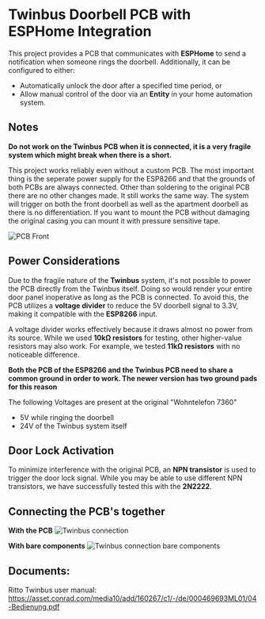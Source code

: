 # Twinbus Doorbell PCB with ESPHome Integration

This project provides a PCB that communicates with **ESPHome** to send a notification when someone rings the doorbell. Additionally, it can be configured to either:
- Automatically unlock the door after a specified time period, or
- Allow manual control of the door via an **Entity** in your home automation system.

## Notes

**Do not work on the Twinbus PCB when it is connected, it is a very fragile system which might break when there is a short.**

This project works reliably even without a custom PCB. The most important thing is the seperate power supply for the ESP8266 and that the grounds of both PCBs are always connected.
Other than soldering to the original PCB there are no other changes made. It still works the same way.
The system will trigger on both the front doorbell as well as the apartment doorbell as there is no differentiation.
If you want to mount the PCB without damaging the original casing you can mount it with pressure sensitive tape.

![PCB Front](https://github.com/user-attachments/assets/15a7c113-f38f-4eb2-9b5c-b63e467d6a46)

## Power Considerations

Due to the fragile nature of the **Twinbus** system, it's not possible to power the PCB directly from the Twinbus itself. Doing so would render your entire door panel inoperative as long as the PCB is connected. To avoid this, the PCB utilizes a **voltage divider** to reduce the 5V doorbell signal to 3.3V, making it compatible with the **ESP8266** input.

A voltage divider works effectively because it draws almost no power from its source. While we used **10kΩ resistors** for testing, other higher-value resistors may also work. For example, we tested **11kΩ resistors** with no noticeable difference.

**Both the PCB of the ESP8266 and the Twinbus PCB need to share a common ground in order to work. The newer version has two ground pads for this reason**

The following Voltages are present at the original "Wohntelefon 7360"
- 5V while ringing the doorbell
- 24V of the Twinbus system itself 

## Door Lock Activation

To minimize interference with the original PCB, an **NPN transistor** is used to trigger the door lock signal. While you may be able to use different NPN transistors, we have successfully tested this with the **2N2222**.

## Connecting the PCB's together

**With the PCB** 
![Twinbus connection](https://github.com/user-attachments/assets/7987326f-47fe-472d-a21e-35f601020112)


**With bare components**
![Twinbus connection bare components](https://github.com/user-attachments/assets/d5570494-d16b-4003-af8b-8ac0599c8a1c)


## Documents:
Ritto Twinbus user manual:
https://asset.conrad.com/media10/add/160267/c1/-/de/000469693ML01/04-Bedienung.pdf


